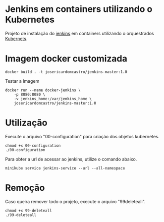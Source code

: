 # Jenkins em containers utilizando o Kubernetes

Projeto de instalação do [jenkins](https://jenkins.io/) em containers utilizando o orquestrados [Kubernets](https://kubernetes.io/).

# Imagem docker customizada

```
docker build . -t josericardomcastro/jenkins-master:1.0
```

Testar a Imagem

```
docker run --name docker-jenkins \
    -p 8080:8080 \
    -v jenkins_home:/var/jenkins_home \
    josericardomcastro/jenkins-master:1.0
```


# Utilização

Execute o arquivo "00-configuration" para criação dos objetos kubernetes.

```
chmod +x 00-configuration
./00-configuration
```

Para obter a url de acessar ao jenkins, utilize o comando abaixo.

```
minikube service jenkins-service --url --all-namespace
```

# Remoção

Caso queira remover todo o projeto, execute o arquivo "99deleteall".

```
chmod +x 99-deleteall
./99-deleteall
```
